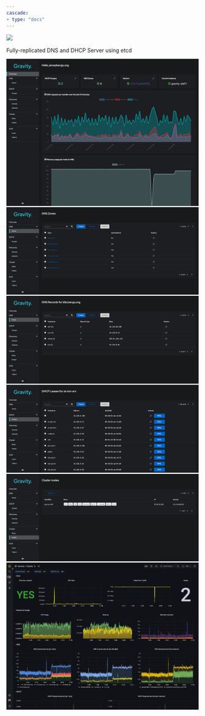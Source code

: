 ```yaml
---
cascade:
- type: "docs"
---
```


![](./images/logo-color.png)

Fully-replicated DNS and DHCP Server using etcd

![](./images/overview.png)
![](./images/dns_zones.png)
![](./images/dns_records.png)
![](./images/dhcp_leases.png)
![](./images/cluster_nodes.png)
![](./images/grafana.png)

